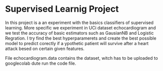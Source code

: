 # Supervised Learnig Project

In this project is a an experiment with the basics classifiers of supervised learning. More specific we experiment in UCi dataset echocardiogram and we test the accuracy of basic estimators such as GausianNB and Logistic Regration. I try find the best hyperparamerets and create the best possible model to predict corectly if a ypothetic patient will survive after a heart attack besed on certain given features.

File echocardiogram.data contains the dataset, witch has to be uploaded to googlecolab dute run the code file.
